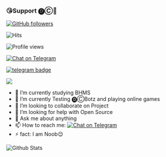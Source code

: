 ### 😘Support 🅓︎Ⓒ︎💖
[![GitHub followers](https://img.shields.io/github/followers/drchetancreation.svg?style=social&label=Follow&maxAge=2592000)](https://github.com/drchetancreation?tab=followers)

![Hits](https://hits.seeyoufarm.com/api/count/incr/badge.svg?url=https://github.com/drchetancreation/)

![Profile views](https://gpvc.arturio.dev/drchetancreation)

[![Chat on Telegram](https://img.shields.io/badge/Chat%20on-Telegram-brightgreen.svg)](https://t.me/drchetancreation)

[![telegram badge](https://img.shields.io/badge/DRCHETAN-CREATION-30302f?style=flat&logo=telegram)](https://t.me/Drchetancreation) 

<a href="https://youtube.com/c/drchetancreations"><img src="https://img.shields.io/badge/DRCHETAN%20-CREATION-red.svg?logo=Youtube"></a>


- 🔭 I’m currently studying BHMS
- 🌱 I’m currently Testing 🅓︎Ⓒ︎Botz and playing online games
- 👯 I’m looking to collaborate on Project
- 🤔 I’m looking for help with Open Source
- 💬 Ask me about anything
- 📫 How to reach me: 
[![Chat on Telegram](https://img.shields.io/badge/Chat%20on-Telegram-brightgreen.svg)](https://t.me/Drchetancreation)
- ⚡ fact: I am Noob😌

![Github Stats](https://github-readme-stats.vercel.app/api?username=drchetancreation&show_icons=true&title_color=fff&icon_color=79ff97&text_color=9f9f9f&bg_color=151515)
